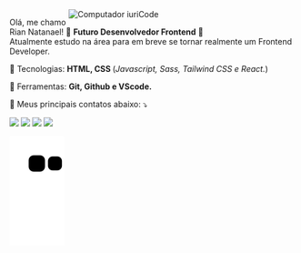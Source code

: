 <img src="https://raw.githubusercontent.com/MicaelliMedeiros/micaellimedeiros/master/image/computer-illustration.png" min-width="400px" max-width="400px" width="400px" align="right" alt="Computador iuriCode">

<p align="left"> 
  Olá, me chamo Rian Natanael! 👋 <strong>Futuro Desenvolvedor Frontend</strong> 💜<br>
  Atualmente estudo na área para em breve se tornar realmente um Frontend Developer.
</p>

<p align="left">
  🦄 Tecnologias: <strong>HTML, CSS </strong>(<i>Javascript, Sass, Tailwind CSS e React.</i>)
</p>

<p align="left">
  💼 Ferramentas: <strong>Git, Github e VScode.</strong>
</p>

<p align="left">
  💌 Meus principais contatos abaixo: ⤵️
</p>

<p align="left">
  <a href="#" alt="Gmail">
  <img src="https://img.shields.io/badge/-Gmail-FF0000?style=flat-square&labelColor=FF0000&logo=gmail&logoColor=white&link=mailto="riaanatanael@gmail.com" " /></a>

  <a href="#" alt="Linkedin">
  <img src="https://img.shields.io/badge/-Linkedin-0e76a8?style=flat-square&logo=Linkedin&logoColor=white&link=https://www.linkedin.com/in/rian-natanael/"/></a>

  <a href="#" alt="WhatsApp">
  <img src="https://img.shields.io/badge/-WhatsApp-25d366?style=flat-square&labelColor=25d366&logo=whatsapp&logoColor=white&link=https://wa.link/gap4fv"/></a>

  <a href="#" alt="Instagram">
  <img src="https://img.shields.io/badge/-Instagram-DF0174?style=flat-square&labelColor=DF0174&logo=instagram&logoColor=white&link=https://www.instagram.com/_riancl/"/></a>
</p>  

![Snake animation](https://github.com/rianzito/rianzito/blob/output/github-contribution-grid-snake.svg)
